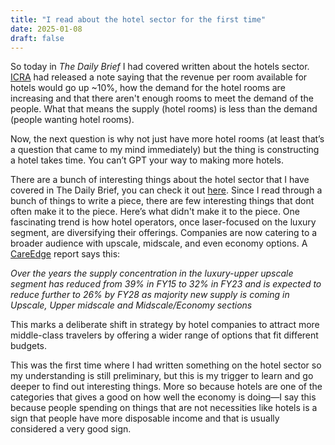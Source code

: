 ```yaml
---
title: "I read about the hotel sector for the first time"
date: 2025-01-08
draft: false
---
```


So today in _The Daily Brief_ I had covered written about the hotels sector. [ICRA](https://www.icra.in/CommonService/OpenMediaS3?Key=f4ac67da-8686-447b-b268-9813885a17cc) had released a note saying that the revenue per room available for hotels would go up ~10%, how the demand for the hotel rooms are increasing and that there aren't enough rooms to meet the demand of the people. What that means the supply (hotel rooms) is less than the demand (people wanting hotel rooms). 

Now, the next question is why not just have more hotel rooms (at least that’s a question that came to my mind immediately) but the thing is constructing a hotel takes time. You can’t GPT your way to making more hotels. 

There are a bunch of interesting things about the hotel sector that I have covered in The Daily Brief, you can check it out [here](https://thedailybrief.zerodha.com/p/is-the-hotel-sector-the-next-big). Since I read through a bunch of things to write a piece, there are few interesting things that dont often make it to the piece. Here’s what didn't make it to the piece.
One fascinating trend is how hotel operators, once laser-focused on the luxury segment, are diversifying their offerings. Companies are now catering to a broader audience with upscale, midscale, and even economy options. A [CareEdge](https://www.careratings.com/uploads/newsfiles/1727431772_Hospitality_CareEdge%20Report.pdf) report says this:

_Over the years the supply concentration in the luxury-upper upscale segment has reduced from 39% in FY15 to 32% in FY23 and is expected to reduce further to 26% by FY28 as majority new supply is coming in Upscale, Upper midscale and Midscale/Economy sections_

This marks a deliberate shift in strategy by hotel companies to attract more middle-class travelers by offering a wider range of options that fit different budgets. 

This was the first time where I had written something on the hotel sector so my understanding is still preliminary, but this is my trigger to learn and go deeper to find out interesting things. More so because hotels are one of the categories that gives a good on how well the economy is doing—I say this because people spending on things that are not necessities like hotels is a sign that people have more disposable income and that is usually considered a very good sign. 
